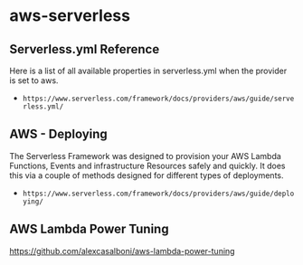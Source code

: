 # aws-serverless


## Serverless.yml Reference

Here is a list of all available properties in serverless.yml when the provider is set to aws.

- `https://www.serverless.com/framework/docs/providers/aws/guide/serverless.yml/`

## AWS - Deploying

The Serverless Framework was designed to provision your AWS Lambda Functions, Events and infrastructure Resources safely and quickly. It does this via a couple of methods designed for different types of deployments.

- `https://www.serverless.com/framework/docs/providers/aws/guide/deploying/`

## AWS Lambda Power Tuning

https://github.com/alexcasalboni/aws-lambda-power-tuning
